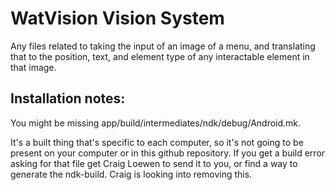 # WatVision Vision System

Any files related to taking the input of an image of a menu, and translating that to the position, text, and element type of any interactable element in that image.

## Installation notes:

You might be missing app/build/intermediates/ndk/debug/Android.mk. 

It's a built thing that's specific to each computer, so it's not going to be present on your computer or in this github repository. If you get a build error asking for that file get Craig Loewen to send it to you, or find a way to generate the ndk-build. Craig is looking into removing this.